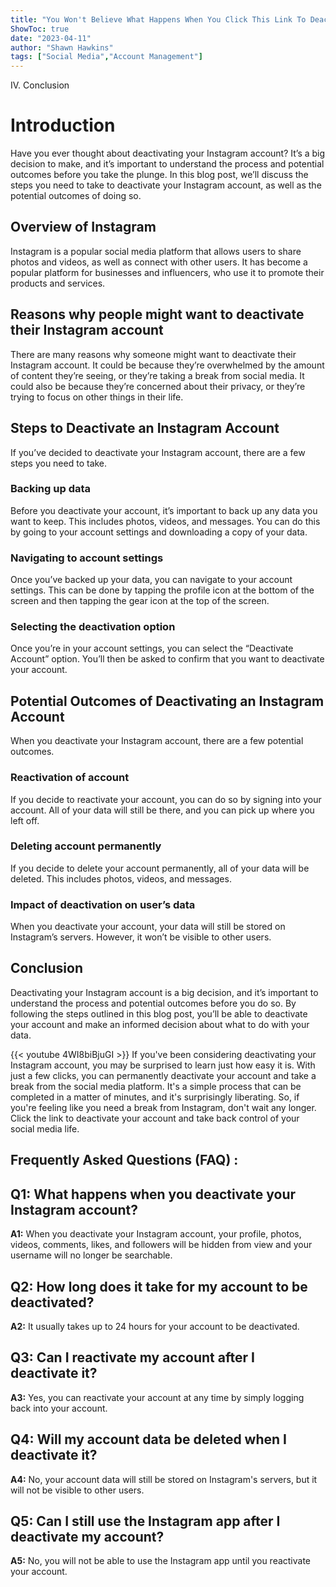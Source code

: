 ```yaml
---
title: "You Won't Believe What Happens When You Click This Link To Deactivate Your Instagram Account!"
ShowToc: true 
date: "2023-04-11"
author: "Shawn Hawkins" 
tags: ["Social Media","Account Management"]
---
```

IV. Conclusion

# Introduction

Have you ever thought about deactivating your Instagram account? It’s a big decision to make, and it’s important to understand the process and potential outcomes before you take the plunge. In this blog post, we’ll discuss the steps you need to take to deactivate your Instagram account, as well as the potential outcomes of doing so. 

## Overview of Instagram 

Instagram is a popular social media platform that allows users to share photos and videos, as well as connect with other users. It has become a popular platform for businesses and influencers, who use it to promote their products and services. 

## Reasons why people might want to deactivate their Instagram account

There are many reasons why someone might want to deactivate their Instagram account. It could be because they’re overwhelmed by the amount of content they’re seeing, or they’re taking a break from social media. It could also be because they’re concerned about their privacy, or they’re trying to focus on other things in their life. 

## Steps to Deactivate an Instagram Account

If you’ve decided to deactivate your Instagram account, there are a few steps you need to take. 

### Backing up data

Before you deactivate your account, it’s important to back up any data you want to keep. This includes photos, videos, and messages. You can do this by going to your account settings and downloading a copy of your data. 

### Navigating to account settings

Once you’ve backed up your data, you can navigate to your account settings. This can be done by tapping the profile icon at the bottom of the screen and then tapping the gear icon at the top of the screen. 

### Selecting the deactivation option

Once you’re in your account settings, you can select the “Deactivate Account” option. You’ll then be asked to confirm that you want to deactivate your account. 

## Potential Outcomes of Deactivating an Instagram Account

When you deactivate your Instagram account, there are a few potential outcomes. 

### Reactivation of account

If you decide to reactivate your account, you can do so by signing into your account. All of your data will still be there, and you can pick up where you left off. 

### Deleting account permanently

If you decide to delete your account permanently, all of your data will be deleted. This includes photos, videos, and messages. 

### Impact of deactivation on user’s data

When you deactivate your account, your data will still be stored on Instagram’s servers. However, it won’t be visible to other users. 

## Conclusion

Deactivating your Instagram account is a big decision, and it’s important to understand the process and potential outcomes before you do so. By following the steps outlined in this blog post, you’ll be able to deactivate your account and make an informed decision about what to do with your data.

{{< youtube 4WI8biBjuGI >}} 
If you've been considering deactivating your Instagram account, you may be surprised to learn just how easy it is. With just a few clicks, you can permanently deactivate your account and take a break from the social media platform. It's a simple process that can be completed in a matter of minutes, and it's surprisingly liberating. So, if you're feeling like you need a break from Instagram, don't wait any longer. Click the link to deactivate your account and take back control of your social media life.

## Frequently Asked Questions (FAQ) :
## Q1: What happens when you deactivate your Instagram account?

**A1:** When you deactivate your Instagram account, your profile, photos, videos, comments, likes, and followers will be hidden from view and your username will no longer be searchable.

## Q2: How long does it take for my account to be deactivated?

**A2:** It usually takes up to 24 hours for your account to be deactivated.

## Q3: Can I reactivate my account after I deactivate it?

**A3:** Yes, you can reactivate your account at any time by simply logging back into your account.

## Q4: Will my account data be deleted when I deactivate it?

**A4:** No, your account data will still be stored on Instagram's servers, but it will not be visible to other users.

## Q5: Can I still use the Instagram app after I deactivate my account?

**A5:** No, you will not be able to use the Instagram app until you reactivate your account.


